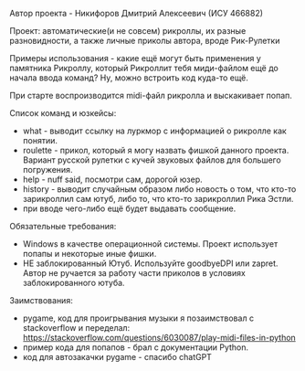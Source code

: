 Автор проекта - Никифоров Дмитрий Алексеевич (ИСУ 466882) 

Проект: автоматические(и не совсем) рикроллы, их разные разновидности, а также личные приколы автора, вроде Рик-Рулетки


Примеры использования - какие ещё могут быть применения у памятника Рикроллу, который Рикроллит тебя миди-файлом ещё до начала ввода команд? Ну, можно встроить код куда-то ещё.

При старте воспроизводится midi-файл рикролла и выскакивает попап.

Список команд и юзкейсы:
* what - выводит ссылку на луркмор с информацией о рикролле как понятии. 
* roulette - прикол, который я могу назвать фишкой данного проекта. Вариант русской рулетки с кучей звуковых файлов для большего погружения.  
* help - nuff said, посмотри сам, дорогой юзер.
* history - выводит случайным образом либо новость о том, что кто-то зарикроллил сам ютуб, либо то, что кто-то зарикроллил Рика Эстли.
* при вводе чего-либо ещё будет выдавать сообщение.

Обязательные требования:
* Windows в качестве операционной системы. Проект использует попапы и некоторые иные фишки.
*  НЕ заблокированный Ютуб. Используйте goodbyeDPI или zapret. Автор не ручается за работу части приколов в условиях заблокированного ютуба.

Заимствования:
* pygame, код для проигрывания музыки я позаимствовал с stackoverflow и переделал: https://stackoverflow.com/questions/6030087/play-midi-files-in-python
* пример кода для попапов - брал с документации Python.
* код для автозакачки pygame - спасибо chatGPT


